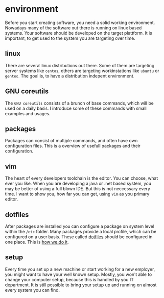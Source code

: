 # environment 

Before you start creating software, you need a solid working environment.
Nowadays many of the software out there is running on linux based systems.
Your software should be developed on the target plattform.
It is important, to get used to the system you are targeting over time.

## linux

There are several linux distributions out there. 
Some of them are targeting server systems like `centos`,
others are targeting workinstations like `ubuntu` or `gentoo`.
The goal is, to have a distribution indepent environment.

## GNU coreutils

The `GNU coreutils` consists of a brunch of base commands, which will be used on a daily basis.
I introduce some of these commands with small examples and usages.

## packages 

Packages can consist of multiple commands, and often have own configuration files. 
This is a overview of usefull packages and their configuration.

## vim

The heart of every developers toolchain is the editor.
You can choose, what ever you like. 
When you are developing a java or .net based system, you may be better of using a full blown IDE.
But this is not neccessary every time.
I want to show you, how far you can get, using `vim` as you primary editor.

## dotfiles

After packages are installed you can configure a package on system level within the `/etc` folder.
Many packages provide a local profile, which can be configured on a user basis. 
These called [dotfiles](/environment/dotfiles) should be configured in one place.
This is [how we do it](/environment/dotfiles/script.html).

## setup

Every time you set up a new machine or start working for a new employer, you might want to have your well known setup.
Mostly, you won't able to change your computer setup, because this is handled by you IT department.
It is still possible to bring your setup up and running on almost every system you can find.

